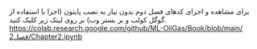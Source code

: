 برای مشاهده و اجرای کدهای فصل دوم بدون نیاز به نصب پایتون (اجرا با استفاده از گوگل کولب و بر بستر وب) بر روی لینک زیر کلیک کنید. 
https://colab.research.google.com/github/ML-OilGas/Book/blob/main/فصل2/Chapter2.ipynb

